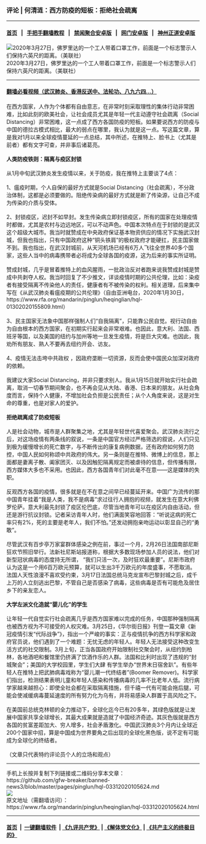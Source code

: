 ### 评论 | 何清涟：西方防疫的短板：拒绝社会疏离
------------------------

#### [首页](https://github.com/gfw-breaker/banned-news3/blob/master/README.md) &nbsp;&nbsp;|&nbsp;&nbsp; [手把手翻墙教程](https://github.com/gfw-breaker/guides/wiki) &nbsp;&nbsp;|&nbsp;&nbsp; [禁闻聚合安卓版](https://github.com/gfw-breaker/bn-android) &nbsp;&nbsp;|&nbsp;&nbsp; [网门安卓版](https://github.com/oGate2/oGate) &nbsp;&nbsp;|&nbsp;&nbsp; [神州正道安卓版](https://github.com/SzzdOgate/update) 



<div id="headerimg">
 <img alt="2020年3月27日，佛罗里达的一个工人带着口罩工作，前面是一个标志警示人们保持六英尺的距离。（美联社）" src="https://www.rfa.org/mandarin/pinglun/heqinglian/hql-03312020105624.html/AP_20087638934320.jpg/@@images/894eba50-70b8-4c8b-ba34-3c073dfa317f.jpeg" title="2020年3月27日，佛罗里达的一个工人带着口罩工作，前面是一个标志警示人们保持六英尺的距离。（美联社）"/>
 <div id="headerimgcontents">
  <div id="headerimgcaption">
   <span>
    2020年3月27日，佛罗里达的一个工人带着口罩工作，前面是一个标志警示人们保持六英尺的距离。（美联社）
   </span>
   <!-- zoomattribute -->
  </div>
  <!-- headerimgcaption -->
 </div>
 <!-- headerimagecontents -->
</div>

<hr/>


#### [翻墙必看视频（武汉肺炎、香港反送中、法轮功、八九六四...）](https://github.com/gfw-breaker/banned-news3/blob/master/pages/link3.md)

<div id="storytext">
 <div>
  <div class="slot_header">
  </div>
 </div>
 <p>
  在西方国家，人作为个体都有自由意志，在非常时刻采取理性的集体行动非常困难，比如此刻的欧美社会，让社会成员尤其是年轻一代主动遵守社会疏离（Social Distancing）非常困难，这一点成了西方各国防疫的短板。如果要说西方的防疫与中国的德拉古模式相比，最大的弱点在哪里，我认为就是这一点。写这篇文章，算是我对1月以来全球疫情蔓延的一点总结，其中所述，在推特上、脸书上（尤其是前者）都有文字可查，并非事后诸葛亮。
  <br/>
  <br/>
  <b>
   人类防疫铁则：隔离与疫区封锁
  </b>
  <br/>
  <br/>
  从1月中旬武汉肺炎发生疫情以来，关于防疫，我在推特上主要谈了4点：
  <br/>
  <br/>
  1、瘟疫时期，个人自保的最好方式就是Social Distancing（社会疏离），不分政治体制，这都是必须要做的。阻绝传染病的最好方式就是断了传染源，让自己不成为传染的介质与受体。
  <br/>
  <br/>
  2、封锁疫区，迟封不如早封。发生传染病立即封锁疫区，所有的国家在处理疫情时都做，尤其是农村与边远地区，可以不动声色。中国本次特点在于封锁的是武汉这个超级大城市。我当时就赞成在中央政府保证基本物资供应的情况下实施武汉封城，但我也指出，只有中国政府这种“铜头铁肩”的极权政府才能硬扛，民主国家做不到。我也指出，在武汉封城前，从天河机场已经有6万人飞往全世界40多个国家，这些人当中的病毒携带者必将成为全球各国的疫源，这为后来的事实所证明。
  <br/>
  <br/>
  赞成封城，几乎是冒着推特上的血风腥雨，一批政治反对者跑来说我赞成封城是赞成中共剥夺人权。我当时回复了不少推文，详谈疫情时期的公共伦理，比如：染疫者有接受隔离不传染他人的责任，健康者有不被传染的权利。相关道理，后来集中写在《从武汉肺炎看瘟疫期的公共伦理》（自由亚洲电台，2020年1月30日，https://www.rfa.org/mandarin/pinglun/heqinglian/hql-01302020155809.html）
  <br/>
  <br/>
  3、民主国家无法象中国那样强制人们“自我隔离”，只能靠公民自觉。视行动自由为自由根本的西方国家，在初期实行起来会非常艰难。也因此，意大利、法国、西班牙等国，以及美国的纽约与加州等地一旦发生疫情，将是巨大灾难。也因此，我劝所有朋友、熟人不要再去纽约开会、访友。
  <br/>
  <br/>
  4、疫情无法击垮中共政权 ，因政府垄断一切资源，反而会使中国民众加深对政府的依赖。
  <br/>
  <br/>
  我建议大家Social Distancing，并非只要求别人。我从1月15日就开始实行社会疏离，取消一切春节期间聚会，也不再会见从大陆、香港、日本来的朋友。从社会角度而言，保持个人健康，不增加社会负担是公民责任；从个人角度来说，这是对生命的尊重，也是对家人的爱护。
  <br/>
  <br/>
  <b>
   拒绝疏离成了防疫短板
  </b>
  <br/>
  <br/>
  人是社会动物，城市是人群聚集之地，尤其是年轻世代喜爱聚会。武汉肺炎流行之后，对这场疫情有两条线的叙说，一条是中国官方经过严格筛选的叙说，人们只见到极为缓慢增长的死亡数字，与不断传出的康复病例数据，还有政府如何努力防控，中国人民如何称颂中共政府的伟大。另一条则是在推特、微博上的信息，那上面都是妻离子散、阖家团灭、以及因触犯隔离规定而被虐待的信息，但传播有限，西方媒体大多也不采用。也因此，西方各国青年们对此毫不在意——这是媒体的失职。
  <br/>
  <br/>
  反观西方各国的疫情，很多就是在不在意之间早已经蔓延开来。中国广为流传的那中国青年挂着“我是人类，我不是病毒”求过往行人拥抱的视频，就发生在意大利佛罗伦萨。意大利最先封锁了疫区伦巴底，尽管当地青年可以在疫区内自由活动，但还是游行抗议封锁。记者采访青年人时，他们满面笑容地回答：“听说这病的死亡率只有2%，死的主要是老年人，我们不怕。”还发动拥抱亲吻运动以彰显自己的“勇敢”。
  <br/>
  <br/>
  尽管武汉有百步亭万家宴群体感染之例在前，事过一个月，2月26日法国南部尼斯狂欢节照旧举行。法新社尼斯站报道称，根据大多数现场参加人员的说法，他们对新型冠状病毒的态度持无所谓， “我们只活一次，及时狂欢最重要”。尼斯市政府认为这是一个用6百万欧元预算，就可以生出3千万欧元的年度盛事，不愿取消。法国人天性浪漫不喜欢受约束，3月17日法国总统马克龙宣布巴黎封城之后，成千上万的人立刻逃出巴黎，不管自己是否感染了病毒，这些病毒是否有可能危及居住乡下的亲友恋人。
  <br/>
  <br/>
  <b>
   大学左派文化造就“婴儿化”的学生
  </b>
  <br/>
  <br/>
  让年轻一代自觉实行社会疏离几乎是西方国家难以完成的任务，中国那种强制隔离也被西方视为不可接受的人权灾难。3月25日，《华尔街日报》刊登一篇文章《新冠疫情引发“代际战争”》，指出一个严峻的事实：正与疫情抗争的西方科学家和政府官员说，他们遇到了一个难题：无忧无虑的年轻人。年轻人无法接受这种改变生活方式的社交限制。3月上旬，正当各国政府开始限制社交聚会时，从纽约到柏林，各地酒吧和餐馆里仍挤满了饮酒作乐的人群。法国和比利时出现了违规的“封城聚会”；美国的大学校园里，学生们大肆 有学生举办“世界末日宿舍趴”。有些年轻人在推特上把武肺病毒戏称为“婴儿潮一代终结者”(Boomer Remover)。科学家们指出，检测结果表明儿童和年轻人感染和传播病毒的几率不比老年人低。流行病学家越来越担心：即使全社会都在采取隔离措施，但千禧一代有可能会拖后腿，可能会使减缓病毒蔓延速度的所有努力化为乌有，并将易感染人群置于高风险之下。
  <br/>
  <br/>
  在美国前总统克林顿的全力推动下，全球化迄今已有20多年，其绿色版就是让发展中国家共享全球增长，其最大成果就是造就了中国经济奇迹。其灰色版就是西方各国的贫富差距加大、穷人增多，社会矛盾激化。中国武汉肺炎3个月内让全球近200个国家中招，算是中国成为世界要角之后出现的全球化黑色版，说不定有可能成为全球化的终结者。
  <br/>
  <br/>
  （文章只代表特约评论员个人的立场和观点）
 </p>
</div>

<hr/>
手机上长按并复制下列链接或二维码分享本文章：<br/>
https://github.com/gfw-breaker/banned-news3/blob/master/pages/pinglun/hql-03312020105624.md <br/>
<a href='https://github.com/gfw-breaker/banned-news3/blob/master/pages/pinglun/hql-03312020105624.md'><img src='https://github.com/gfw-breaker/banned-news3/blob/master/pages/pinglun/hql-03312020105624.md.png'/></a> <br/>
原文地址（需翻墙访问）：https://www.rfa.org/mandarin/pinglun/heqinglian/hql-03312020105624.html


------------------------
#### [首页](https://github.com/gfw-breaker/banned-news3/blob/master/README.md) &nbsp;|&nbsp; [一键翻墙软件](https://github.com/gfw-breaker/nogfw/blob/master/README.md) &nbsp;| [《九评共产党》](https://github.com/gfw-breaker/9ping.md/blob/master/README.md#九评之一评共产党是什么) | [《解体党文化》](https://github.com/gfw-breaker/jtdwh.md/blob/master/README.md) | [《共产主义的终极目的》](https://github.com/gfw-breaker/gczydzjmd.md/blob/master/README.md)


<img src='http://gfw-breaker.win/banned-news3/pages/pinglun/hql-03312020105624.md' width='0px' height='0px'/>